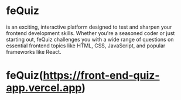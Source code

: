 # feQuiz 
is an exciting, interactive platform designed to test and sharpen your frontend development skills. Whether you're a seasoned coder or just starting out, feQuiz challenges you with a wide range of questions on essential frontend topics like HTML, CSS, JavaScript, and popular frameworks like React.

# feQuiz(https://front-end-quiz-app.vercel.app)